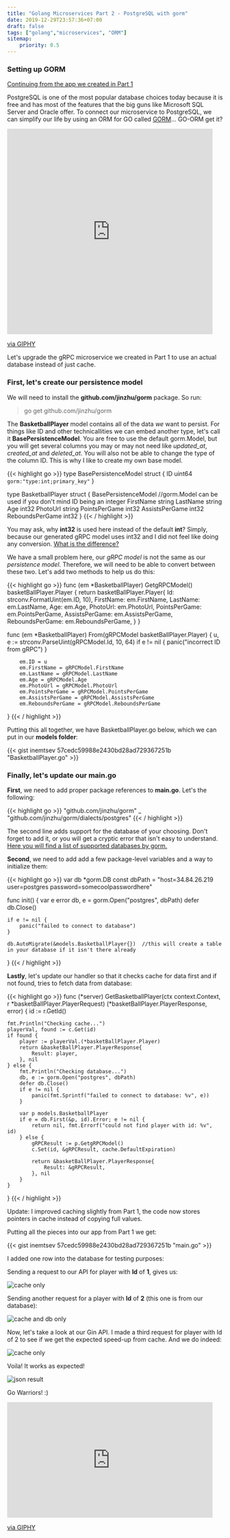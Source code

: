 ```yaml
---
title: "Golang Microservices Part 2 - PostgreSQL with gorm"
date: 2019-12-29T23:57:36+07:00
draft: false
tags: ["golang","microservices", "ORM"]
sitemap: 
    priority: 0.5
---
```


### Setting up GORM

[Continuing from the app we created in Part 1](/posts/golang-microservices-grpc-communication)

PostgreSQL is one of the most popular database choices today because it is free and has most of the features that the big guns like Microsoft SQL Server and Oracle offer. To connect our microservice to PostgreSQL, we can simplify our life by using an ORM for GO called [GORM](https://gorm.io/)... GO-ORM get it? 

<iframe src="https://giphy.com/embed/fGRLn3m6XvmHeLNOzn" width="480" height="480" frameBorder="0" class="giphy-embed" allowFullScreen></iframe><p><a href="https://giphy.com/gifs/HallmarkChannel-fGRLn3m6XvmHeLNOzn">via GIPHY</a></p>

<p>Let's upgrade the gRPC microservice we created in Part 1 to use an actual database instead of just cache. </p>

### First, let's create our persistence model

We will need to install the **github.com/jinzhu/gorm** package. So run:

> go get github.com/jinzhu/gorm

The **BasketballPlayer** model contains all of the data *we* want to persist. For things like ID and other technicallities we can embed another type, let's call it **BasePersistenceModel**. You are free to use the default gorm.Model, but you will get several columns you may or may not need like *updated_at*, *created_at* and *deleted_at*. You will also not be able to change the type of the column ID. This is why I like to create my own base model. 


{{< highlight go >}}
type BasePersistenceModel struct {
	ID	uint64 `gorm:"type:int;primary_key"`
}

type BasketballPlayer struct {
	BasePersistenceModel //gorm.Model can be used if you don't mind ID being an integer
	FirstName string
	LastName string
	Age int32
	PhotoUrl string
	PointsPerGame int32
	AssistsPerGame int32
	ReboundsPerGame int32
}
{{< / highlight >}}

You may ask, why **int32** is used here instead of the default **int**? Simply, because our generated gRPC model uses int32 and I did not feel like doing any conversion. [What is the difference?](https://stackoverflow.com/questions/21491488/what-is-the-difference-between-int-and-int64-in-go)

We have a small problem here, our *gRPC model* is not the same as our *persistence model*. Therefore, we will need to be able to convert between these two. Let's add two methods to help us do this:

{{< highlight go >}}
func (em *BasketballPlayer) GetgRPCModel() basketBallPlayer.Player {
	return basketBallPlayer.Player{
		Id:                   strconv.FormatUint(em.ID, 10),
		FirstName:            em.FirstName,
		LastName:             em.LastName,
		Age:                  em.Age,
		PhotoUrl:             em.PhotoUrl,
		PointsPerGame:        em.PointsPerGame,
		AssistsPerGame:       em.AssistsPerGame,
		ReboundsPerGame:      em.ReboundsPerGame,
	}
}

func (em *BasketballPlayer) From(gRPCModel basketBallPlayer.Player) {
		u, e := strconv.ParseUint(gRPCModel.Id, 10, 64)
		if e != nil {
			panic("incorrect ID from gRPC")
		}

		em.ID = u
		em.FirstName = gRPCModel.FirstName
		em.LastName = gRPCModel.LastName
		em.Age = gRPCModel.Age
		em.PhotoUrl = gRPCModel.PhotoUrl
		em.PointsPerGame = gRPCModel.PointsPerGame
		em.AssistsPerGame = gRPCModel.AssistsPerGame
		em.ReboundsPerGame = gRPCModel.ReboundsPerGame
}
{{< / highlight >}}

Putting this all together, we have BasketballPlayer.go below, which we can put in our **models folder**:

{{< gist inemtsev 57cedc59988e2430bd28ad729367251b "BasketballPlayer.go" >}}

### Finally, let's update our main.go

**First**, we need to add proper package references to **main.go**. Let's the following: 

{{< highlight go >}}
"github.com/jinzhu/gorm"
_ "github.com/jinzhu/gorm/dialects/postgres"
{{< / highlight >}}

The second line adds support for the database of your choosing. Don't forget to add it, or you will get a cryptic error that isn't easy to understand. [Here you will find a list of supported databases by gorm.](http://gorm.io/docs/connecting_to_the_database.html) 

**Second**, we need to add add a few package-level variables and a way to initialize them:

{{< highlight go >}}
var db *gorm.DB
const dbPath = "host=34.84.26.219 user=postgres password=somecoolpasswordhere"

func init() {
	var e error
	db, e = gorm.Open("postgres", dbPath)
	defer db.Close()

	if e != nil {
		panic("failed to connect to database")
	}

	db.AutoMigrate(&models.BasketballPlayer{})  //this will create a table in your database if it isn't there already
}
{{< / highlight >}}

**Lastly**, let's update our handler so that it checks cache for data first and if not found, tries to fetch data from database:

{{< highlight go >}}
func (*server) GetBasketballPlayer(ctx context.Context, r *basketBallPlayer.PlayerRequest) (*basketBallPlayer.PlayerResponse, error) {
	id := r.GetId()

	fmt.Println("Checking cache...")
	playerVal, found := c.Get(id)
	if found {
		player := playerVal.(*basketBallPlayer.Player)
		return &basketBallPlayer.PlayerResponse{
			Result: player,
		}, nil
	} else {
		fmt.Println("Checking database...")
		db, e := gorm.Open("postgres", dbPath)
		defer db.Close()
		if e != nil {
			panic(fmt.Sprintf("failed to connect to database: %v", e))
		}

		var p models.BasketballPlayer
		if e = db.First(&p, id).Error; e != nil {
			return nil, fmt.Errorf("could not find player with id: %v", id)
		} else {
			gRPCResult := p.GetgRPCModel()
			c.Set(id, &gRPCResult, cache.DefaultExpiration)

			return &basketBallPlayer.PlayerResponse{
				Result:	&gRPCResult,
			}, nil
		}
	}
}
{{< / highlight >}}

Update: I improved caching slightly from Part 1, the code now stores pointers in cache instead of copying full values. 

Putting all the pieces into our app from Part 1 we get:

{{< gist inemtsev 57cedc59988e2430bd28ad729367251b "main.go" >}}

I added one row into the database for testing purposes: 

Sending a request to our API for player with **Id** of **1**, gives us: 
<p><img src="../img/golang-microservices-adding-PostgreSQL/result1.png" alt="cache only" loading="lazy" /></p>

Sending another request for a player with **Id** of **2** (this one is from our database):
<p><img src="../img/golang-microservices-adding-PostgreSQL/result2.png" alt="cache and db only" loading="lazy" /></p>

Now, let's take a look at our Gin API. I made a third request for player with Id of 2 to see if we get the expected speed-up from cache. And we do indeed:
<p><img src="../img/golang-microservices-adding-PostgreSQL/result3.png" alt="cache only" loading="lazy" /></p>

Voila! It works as expected!
<p><img src="../img/golang-microservices-adding-PostgreSQL/JSON-result.png" alt="json result" loading="lazy" /></p>

<p>Go Warriors! :)</p>
<iframe src="https://giphy.com/embed/fe6GhFBexWZeMgt5nV" width="480" height="270" frameBorder="0" class="giphy-embed" allowFullScreen></iframe><p><a href="https://giphy.com/gifs/nba-emotion-stephen-curry-fe6GhFBexWZeMgt5nV">via GIPHY</a></p>